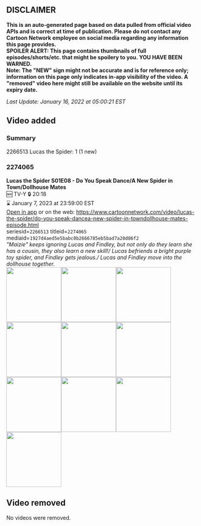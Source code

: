## DISCLAIMER
**This is an auto-generated page based on data pulled from official video APIs and is correct at time of publication. Please do not contact any Cartoon Network employee on social media regarding any information this page provides.**  
**SPOILER ALERT: This page contains thumbnails of full episodes/shorts/etc. that might be spoilery to you. YOU HAVE BEEN WARNED.**  
**Note: The "NEW" sign might not be accurate and is for reference only; information on this page only indicates in-app visibility of the video. A "removed" video here might still be available on the website until its expiry date.**  

_Last Update: January 16, 2022 at 05:00:21 EST_
## Video added
### Summary
2266513 Lucas the Spider: 1 (1 new)  
### 2274065
**Lucas the Spider S01E08 - Do You Speak Dance/A New Spider in Town/Dollhouse Mates**  
🆕 TV-Y 🔒 20:18  
⌛ January 7, 2023 at 23:59:00 EST  
[Open in app](https://cnvideo.sercomkc.org/redirector.html?type=cnapp&seriesid=1000000000093702&titleid=2274065&mediaid=1927d4aed5e5babc0b2666785eb5bad7a20d86f2) or on the web: https://www.cartoonnetwork.com/video/lucas-the-spider/do-you-speak-dancea-new-spider-in-towndollhouse-mates-episode.html  
seriesid=`2266513` titleid=`2274065` mediaid=`1927d4aed5e5babc0b2666785eb5bad7a20d86f2`  
_"Maizie" keeps ignoring Lucas and Findley, but not only do they learn she has a cousin, they also learn a new skill!/ Lucas befriends a bright purple toy spider, and Findley gets jealous./ Lucas and Findley move into the dollhouse together._  
<a href="https://s3.amazonaws.com/cartoonorchestrator/2274065_001_1280x720.jpg"><img src="https://s3.amazonaws.com/cartoonorchestrator/2274065_001_640x360.jpg" height="144px" /></a><a href="https://s3.amazonaws.com/cartoonorchestrator/2274065_002_1280x720.jpg"><img src="https://s3.amazonaws.com/cartoonorchestrator/2274065_002_640x360.jpg" height="144px" /></a><a href="https://s3.amazonaws.com/cartoonorchestrator/2274065_003_1280x720.jpg"><img src="https://s3.amazonaws.com/cartoonorchestrator/2274065_003_640x360.jpg" height="144px" /></a><a href="https://s3.amazonaws.com/cartoonorchestrator/2274065_004_1280x720.jpg"><img src="https://s3.amazonaws.com/cartoonorchestrator/2274065_004_640x360.jpg" height="144px" /></a><a href="https://s3.amazonaws.com/cartoonorchestrator/2274065_005_1280x720.jpg"><img src="https://s3.amazonaws.com/cartoonorchestrator/2274065_005_640x360.jpg" height="144px" /></a><a href="https://s3.amazonaws.com/cartoonorchestrator/2274065_006_1280x720.jpg"><img src="https://s3.amazonaws.com/cartoonorchestrator/2274065_006_640x360.jpg" height="144px" /></a><a href="https://s3.amazonaws.com/cartoonorchestrator/2274065_007_1280x720.jpg"><img src="https://s3.amazonaws.com/cartoonorchestrator/2274065_007_640x360.jpg" height="144px" /></a><a href="https://s3.amazonaws.com/cartoonorchestrator/2274065_008_1280x720.jpg"><img src="https://s3.amazonaws.com/cartoonorchestrator/2274065_008_640x360.jpg" height="144px" /></a><a href="https://s3.amazonaws.com/cartoonorchestrator/2274065_009_1280x720.jpg"><img src="https://s3.amazonaws.com/cartoonorchestrator/2274065_009_640x360.jpg" height="144px" /></a><a href="https://s3.amazonaws.com/cartoonorchestrator/2274065_010_1280x720.jpg"><img src="https://s3.amazonaws.com/cartoonorchestrator/2274065_010_640x360.jpg" height="144px" /></a>
## Video removed
No videos were removed.  
